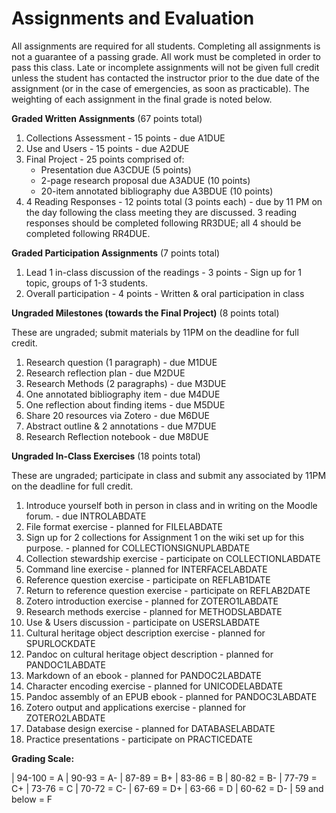 # Assignments and Evaluation

All assignments are required for all students. Completing all
assignments is not a guarantee of a passing grade.  All work must be
completed in order to pass this class. Late or incomplete assignments
will not be given full credit unless the student has contacted the
instructor prior to the due date of the assignment (or in the case of
emergencies, as soon as practicable). The weighting of each
assignment in the final grade is noted below.

**Graded Written Assignments** (67 points total)

1. Collections Assessment - 15 points - due A1DUE
2. Use and Users - 15 points - due A2DUE
3. Final Project - 25 points comprised of:
	- Presentation due A3CDUE (5 points)
	- 2-page research proposal due A3ADUE (10 points)
	- 20-item annotated bibliography due A3BDUE (10 points)
4. 4 Reading Responses - 12 points total (3 points each) - due by 11 PM on the day following the class meeting they are discussed. 3 reading responses should be completed following RR3DUE; all 4 should be completed following RR4DUE.

**Graded Participation Assignments** (7 points total)

1. Lead 1 in-class discussion of the readings - 3 points - Sign up for 1 topic, groups of 1-3 students.
2. Overall participation - 4 points - Written & oral participation in class

**Ungraded Milestones (towards the Final Project)** (8 points total)

These are ungraded; submit materials by 11PM on the deadline for full credit.

1. Research question (1 paragraph) - due M1DUE
2. Research reflection plan - due M2DUE
3. Research Methods (2 paragraphs) - due M3DUE
4. One annotated bibliography item - due M4DUE
5. One reflection about finding items - due M5DUE
6. Share 20 resources via Zotero - due M6DUE
7. Abstract outline & 2 annotations - due M7DUE
8. Research Reflection notebook  - due M8DUE

**Ungraded In-Class Exercises** (18 points total)

These are ungraded; participate in class and submit any associated by 11PM on the deadline for full credit.

1. Introduce yourself both in person in class and in writing on the Moodle forum. - due INTROLABDATE
2. File format exercise - planned for FILELABDATE
3. Sign up for 2 collections for Assignment 1 on the wiki set up for this purpose. - planned for COLLECTIONSIGNUPLABDATE
4. Collection stewardship exercise - participate on COLLECTIONLABDATE
5. Command line exercise - planned for INTERFACELABDATE
6. Reference question exercise - participate on REFLAB1DATE 
7. Return to reference question exercise - participate on REFLAB2DATE
8. Zotero introduction exercise - planned for ZOTERO1LABDATE
9. Research methods exercise - planned for METHODSLABDATE
10. Use & Users discussion - participate on USERSLABDATE
11. Cultural heritage object description exercise - planned for SPURLOCKDATE
12. Pandoc on cultural heritage object description - planned for PANDOC1LABDATE
13. Markdown of an ebook - planned for PANDOC2LABDATE
14. Character encoding exercise - planned for UNICODELABDATE 
15. Pandoc assembly of an EPUB ebook - planned for PANDOC3LABDATE
16. Zotero output and applications exercise - planned for ZOTERO2LABDATE
17. Database design exercise - planned for DATABASELABDATE
18. Practice presentations - participate on PRACTICEDATE

**Grading Scale:**

| 94-100 = A
| 90-93 = A-
| 87-89 = B+
| 83-86 = B
| 80-82 = B-
| 77-79 = C+
| 73-76 = C
| 70-72 = C-
| 67-69 = D+
| 63-66 = D
| 60-62 = D-
| 59 and below = F
